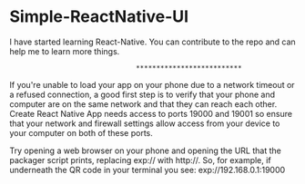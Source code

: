 # Simple-ReactNative-UI
I have started learning React-Native. You can contribute to the repo and can help me to learn more things.
                                   
                                   **************************

If you're unable to load your app on your phone due to a network timeout or a refused connection,
a good first step is to verify that your phone and computer are on the same network and that they can reach each other. 
Create React Native App needs access to ports 19000 and 19001 so ensure that your network and firewall settings allow access from your device to your computer on both of these ports.

Try opening a web browser on your phone and opening the URL that the packager script prints, replacing exp:// with http://.
So, for example, if underneath the QR code in your terminal you see:
exp://192.168.0.1:19000
